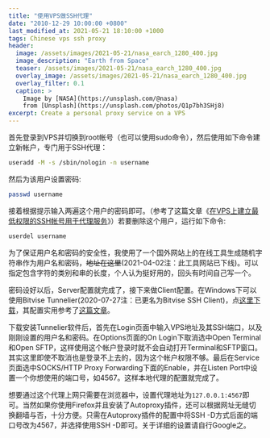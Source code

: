 ```yaml
---
title: "使用VPS做SSH代理"
date: "2010-12-29 10:00:00 +0800"
last_modified_at: 2021-05-21 18:10:00 +1000
tags: Chinese vps ssh proxy
header:
  image: /assets/images/2021-05-21/nasa_earch_1280_400.jpg
  image_description: "Earth from Space"
  teaser: /assets/images/2021-05-21/nasa_earch_1280_400.jpg
  overlay_image: /assets/images/2021-05-21/nasa_earch_1280_400.jpg
  overlay_filter: 0.1
  caption: >
    Image by [NASA](https://unsplash.com/@nasa)
    from [Unsplash](https://unsplash.com/photos/Q1p7bh3SHj8)
excerpt: Create a personal proxy service on a VPS
---
```


首先登录到VPS并切换到root帐号（也可以使用sudo命令），然后使用如下命令建立新帐户，专门用于SSH代理：

```bash
useradd -M -s /sbin/nologin -n username
```

然后为该用户设置密码:

```bash
passwd username
```

接着根据提示输入两遍这个用户的密码即可。（参考了这篇文章《[在VPS上建立最低权限的SSH帐号用于代理服务][ssh
proxy on vps]》）若要删除这个用户，运行如下命令:

```bash
userdel username
```

为了保证用户名和密码的安全性，我使用了一个国外网站上的在线工具生成随机字符串作为用户名和密码，~~地址在这里~~(2021-04-02注：此工具网站已下线)。可以指定包含字符的类别和串的长度，个人认为挺好用的，回头有时间自己写一个。

密码设好以后，Server配置就完成了，接下来做Client配置。在Windows下可以使用Bitvise
Tunnelier(2020-07-27注：已更名为Bitvise SSH Client)，点[这里下载][bitvise
download]，其配置实用参考了[这篇文章][ssh config]。

下载安装Tunnelier软件后，首先在Login页面中输入VPS地址及其SSH端口，以及刚刚设置的用户名和密码。在Options页面的On
Login下取消选中Open Terminal和Open
SFTP，这样使用这个帐户登录时就不会自动打开Terminal和SFTP窗口。其实这里即使不取消也是登录不上去的，因为这个帐户权限不够。最后在Service页面选中SOCKS/HTTP
Proxy Forwarding下面的Enable，并在Listen
Port中设置一个你想使用的端口号，如4567。这样本地代理的配置就完成了。

想要通过这个代理上网只需要在浏览器中，设置代理地址为`127.0.0.1:4567`即可。当然如果你使用Firefox并且安装了Autoproxy插件，还可以根据网址无缝切换翻墙与否，十分方便。只需在Autoproxy插件的配置中将SSH
-D方式后面的端口号改为4567，并选择使用SSH -D即可。关于详细的设置请自行Google之。

[ssh proxy on vps]: http://www.zhukun.net/archives/4504
[bitvise download]: https://dl.bitvise.com/BvSshClient-Inst.exe
[ssh config]: http://www.vpsmm.com/edu/ssh-sockt-5-fuck-g-f-w.html
